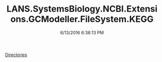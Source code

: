 ﻿---
title: LANS.SystemsBiology.NCBI.Extensions.GCModeller.FileSystem.KEGG
date: 6/13/2016 6:38:13 PM
---

[Directories](T-LANS.SystemsBiology.NCBI.Extensions.GCModeller.FileSystem.KEGG.Directories.html)
